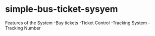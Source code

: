 # simple-bus-ticket-sysyem
Features of the System 
-Buy tickets
-Ticket Control
-Tracking System 
-Tracking Number
